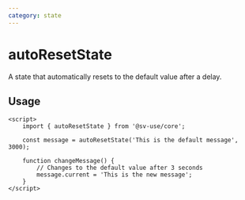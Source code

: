 ```yaml
---
category: state
---
```


# autoResetState

A state that automatically resets to the default value after a delay.

## Usage

```svelte
<script>
	import { autoResetState } from '@sv-use/core';

	const message = autoResetState('This is the default message', 3000);

	function changeMessage() {
        // Changes to the default value after 3 seconds
		message.current = 'This is the new message';
	}
</script>
```
